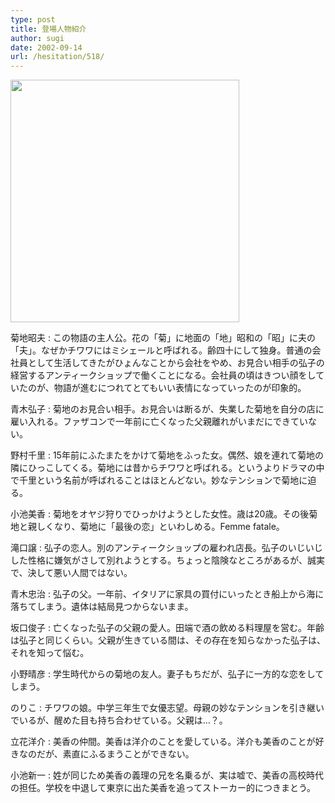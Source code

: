 ```yaml
---
type: post
title: 登場人物紹介
author: sugi
date: 2002-09-14
url: /hesitation/518/
---
```

<div class="photo">
  <img src="/images/characters.png" width="366" height="388" border="0" />
</div>

菊地昭夫
:   この物語の主人公。花の「菊」に地面の「地」昭和の「昭」に夫の「夫」。なぜかチワワにはミシェールと呼ばれる。齢四十にして独身。普通の会社員として生活してきたがひょんなことから会社をやめ、お見合い相手の弘子の経営するアンティークショップで働くことになる。会社員の頃はきつい顔をしていたのが、物語が進むにつれてとてもいい表情になっていったのが印象的。

青木弘子
:   菊地のお見合い相手。お見合いは断るが、失業した菊地を自分の店に雇い入れる。ファザコンで一年前に亡くなった父親離れがいまだにできていない。

野村千里
:   15年前にふたまたをかけて菊地をふった女。偶然、娘を連れて菊地の隣にひっこしてくる。菊地には昔からチワワと呼ばれる。というよりドラマの中で千里という名前が呼ばれることはほとんどない。妙なテンションで菊地に迫る。

小池美香
:   菊地をオヤジ狩りでひっかけようとした女性。歳は20歳。その後菊地と親しくなり、菊地に「最後の恋」といわしめる。Femme fatale。

滝口譲
:   弘子の恋人。別のアンティークショップの雇われ店長。弘子のいじいじした性格に嫌気がさして別れようとする。ちょっと陰険なところがあるが、誠実で、決して悪い人間ではない。

青木忠治
:   弘子の父。一年前、イタリアに家具の買付にいったとき船上から海に落ちてしまう。遺体は結局見つからないまま。</dd> 

坂口俊子
:   亡くなった弘子の父親の愛人。田端で酒の飲める料理屋を営む。年齢は弘子と同じくらい。父親が生きている間は、その存在を知らなかった弘子は、それを知って悩む。

小野晴彦
:   学生時代からの菊地の友人。妻子もちだが、弘子に一方的な恋をしてしまう。

のりこ
:   チワワの娘。中学三年生で女優志望。母親の妙なテンションを引き継いでいるが、醒めた目も持ち合わせている。父親は…？。

立花洋介
:   美香の仲間。美香は洋介のことを愛している。洋介も美香のことが好きなのだが、素直にふるまうことができない。

小池新一
:   姓が同じため美香の義理の兄を名乗るが、実は嘘で、美香の高校時代の担任。学校を中退して東京に出た美香を追ってストーカー的につきまとう。
